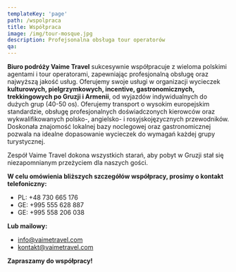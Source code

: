 ```yaml
---
templateKey: 'page'
path: /wspolpraca
title: Współpraca
image: /img/tour-mosque.jpg
description: Profejsonalna obsługa tour operatorów
qa:
---
```


**Biuro podróży Vaime Travel** sukcesywnie współpracuje z wieloma polskimi agentami i tour operatorami, zapewniając profesjonalną obsługę oraz najwyższą jakość usług. Oferujemy swoje usługi w organizacji wycieczek **kulturowych, pielgrzymkowych, incentive, gastronomicznych, trekkingowych po Gruzji i Armenii**, od wyjazdów indywidualnych do dużych grup (40-50 os).  Oferujemy transport o wysokim europejskim standardzie, obsługę profesjonalnych doświadczonych kierowców oraz wykwalifikowanych polsko-, angielsko- i rosyjskojęzycznych przewodników. Doskonała znajomość lokalnej bazy noclegowej oraz gastronomicznej pozwala na idealne dopasowanie wycieczek do wymagań każdej grupy turystycznej.

Zespół Vaime Travel dokona wszystkich starań, aby pobyt w Gruzji stał się niezapomnianym przeżyciem dla naszych gości.


**W celu omówienia bliższych szczegółów współpracy, prosimy o kontakt telefoniczny:**
* PL: +48 730 665 176
* GE: +995 555 628 887
* GE: +995 558 206 038

**Lub mailowy:**
* info@vaimetravel.com
* kontakt@vaimetravel.com

**Zapraszamy do współpracy!**
